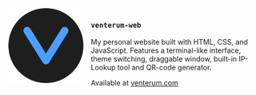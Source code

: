 <img src="assets/favicon.svg" align="left" width="150" style="margin-right:15px; margin-bottom:10px"/>

### `venterum-web`

My personal website built with HTML, CSS, and JavaScript. Features a terminal-like interface, theme switching,  draggable window, built-in IP-Lookup tool and QR-code generator.

Available at [venterum.com](https://venterum.com)
